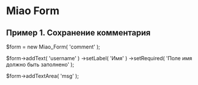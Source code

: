 # Miao Form
## Пример 1. Сохранение комментария

$form = new Miao_Form( 'comment' );

$form->addText( 'username' )
	->setLabel( 'Имя' )
	->setRequired( 'Поле имя должно быть заполнено' );
	
$form->addTextArea( 'msg' );